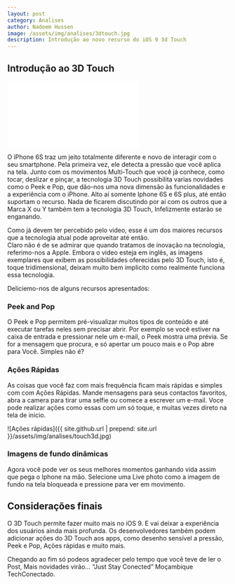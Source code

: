 ```yaml
---
layout: post
category: Analises
author: Nadeem Hussen
image: /assets/img/analises/3dtouch.jpg
description: Introdução ao novo recurso do iOS 9 3d Touch
---
```


## Introdução ao 3D Touch
<div class="video-container">
    <iframe src="{{ site.github.url | prepend: site.url }}/assets/img/analises/3dtouch.mp4" frameborder="0" allowfullscreen></iframe>
</div>

O iPhone 6S traz um jeito totalmente diferente e novo de interagir com o seu smartphone.
Pela primeira vez, ele detecta a pressão que você aplica na tela. 
Junto com os movimentos Multi-Touch que você já conhece, como tocar, deslizar e pinçar, a tecnologia 3D Touch possibilita varias novidades como o Peek e Pop, que dão-nos uma nova dimensão às funcionalidades e a experiência com o iPhone. 
Alto aí somente Iphone 6S e 6S plus, até então suportam o recurso. 
Nada de ficarem discutindo por aí com os outros que a Marca X ou Y também tem a tecnologia 3D Touch, Infelizmente estarão se enganando.


Como já devem ter percebido pelo video, esse é um dos maiores recursos que a tecnologia atual pode aproveitar até então. <br>
Claro não é de se admirar que quando tratamos de inovação na tecnologia, referimo-nos a Apple.
Embora o video esteja em inglês, as imagens exemplares que exibem as possibilidades oferecidas pelo 3D Touch, isto é, toque tridimensional, deixam muito bem implicito como realmente funciona essa tecnologia.

Deliciemo-nos de alguns recursos apresentados:

### Peek and Pop
O Peek e Pop permitem pré-visualizar muitos tipos de conteúdo e até executar tarefas neles sem precisar abrir. 
Por exemplo se você estiver na caixa de entrada e pressionar nele um e-mail, o Peek mostra uma prévia. 
Se for a mensagem que procura, e só apertar um pouco mais e o Pop abre para Você. 
Simples não é?

### Ações Rápidas
As coisas que você faz com mais frequência ficam mais rápidas e simples com com Ações Rápidas. 
Mande mensagens para seus contactos favoritos, abra a camera para tirar uma selfie ou comece a escrever um e-mail. 
Voce pode realizar ações como essas com um só toque, e muitas vezes direto na tela de inicio.

![Ações rápidas]({{ site.github.url | prepend: site.url }}/assets/img/analises/touch3d.jpg)

### Imagens de fundo dinâmicas
Agora você pode ver os seus melhores momentos ganhando vida assim que pega o Iphone na mão.
Selecione uma Live photo como a imagem de fundo na tela bloqueada e pressione para ver em movimento.

## Considerações finais
O 3D Touch permite fazer muito mais no iOS 9. 
E vai deixar a experiência dos usuários ainda mais profunda. 
Os desenvolvedores também podem adicionar ações do 3D Touch aos apps, como desenho sensível a pressão, Peek e Pop, Ações rápidas e muito mais.

Chegando ao fim só podeos agradecer pelo tempo que você teve de ler o Post, Mais novidades virão… “Just Stay Conected”
Moçambique TechConectado.